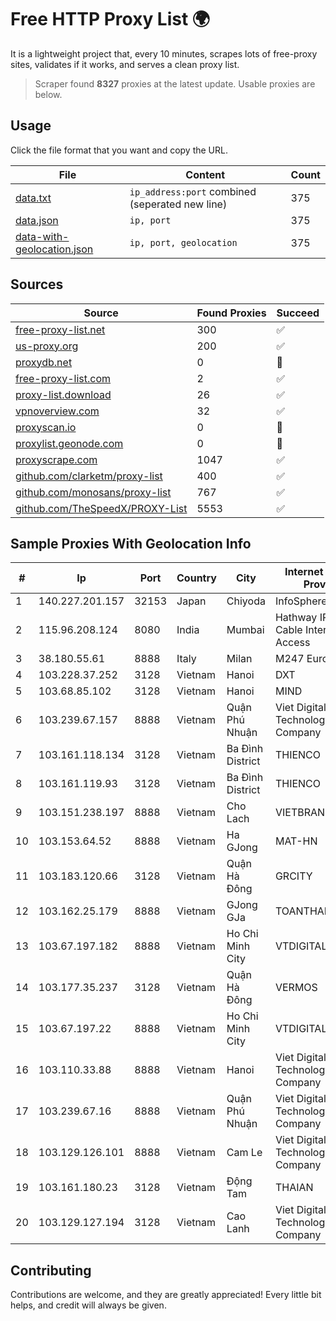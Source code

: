 
# Free HTTP Proxy List 🌍

It is a lightweight project that, every 10 minutes, scrapes lots of free-proxy sites, validates if it works, and serves a clean proxy list.


> Scraper found **8327** proxies at the latest update. Usable proxies are below.

## Usage

Click the file format that you want and copy the URL.


|File|Content|Count|
|----|-------|-----|
|[data.txt](https://raw.githubusercontent.com/themiralay/Proxy-List-World/master/data.txt)|`ip_address:port` combined (seperated new line)|375|
|[data.json](https://raw.githubusercontent.com/themiralay/Proxy-List-World/master/data.json)|`ip, port`|375|
|[data-with-geolocation.json](https://raw.githubusercontent.com/themiralay/Proxy-List-World/master/data-with-geolocation.json)|`ip, port, geolocation`|375|

## Sources

|Source|Found Proxies|Succeed|
|------|-------------|-------|
|[free-proxy-list.net](https://free-proxy-list.net)|300|✅|
|[us-proxy.org](https://www.us-proxy.org)|200|✅|
|[proxydb.net](http://proxydb.net)|0|🚫|
|[free-proxy-list.com](https://free-proxy-list.com/?page=&port=&type%5B%5D=http&type%5B%5D=https&up_time=0&search=Search)|2|✅|
|[proxy-list.download](https://www.proxy-list.download/HTTP)|26|✅|
|[vpnoverview.com](https://vpnoverview.com/privacy/anonymous-browsing/free-proxy-servers)|32|✅|
|[proxyscan.io](https://www.proxyscan.io)|0|🚫|
|[proxylist.geonode.com](https://proxylist.geonode.com/api/proxy-list?limit=300&page=1&sort_by=lastChecked&sort_type=desc&protocols=http,https)|0|🚫|
|[proxyscrape.com](https://api.proxyscrape.com/v2/?request=displayproxies&protocol=http&timeout=10000&country=all&ssl=all&anonymity=all)|1047|✅|
|[github.com/clarketm/proxy-list](https://raw.githubusercontent.com/clarketm/proxy-list/master/proxy-list-raw.txt)|400|✅|
|[github.com/monosans/proxy-list](https://raw.githubusercontent.com/monosans/proxy-list/main/proxies/http.txt)|767|✅|
|[github.com/TheSpeedX/PROXY-List](https://raw.githubusercontent.com/TheSpeedX/PROXY-List/master/http.txt)|5553|✅|


## Sample Proxies With Geolocation Info

|#|Ip|Port|Country|City|Internet Service Provider|
|-|--|----|-------|----|-------------------------|
|1|140.227.201.157|32153|Japan|Chiyoda|InfoSphere|
|2|115.96.208.124|8080|India|Mumbai|Hathway IP over Cable Internet Access|
|3|38.180.55.61|8888|Italy|Milan|M247 Europe SRL|
|4|103.228.37.252|3128|Vietnam|Hanoi|DXT|
|5|103.68.85.102|3128|Vietnam|Hanoi|MIND|
|6|103.239.67.157|8888|Vietnam|Quận Phú Nhuận|Viet Digital Technology Liability Company|
|7|103.161.118.134|3128|Vietnam|Ba Đình District|THIENCO|
|8|103.161.119.93|3128|Vietnam|Ba Đình District|THIENCO|
|9|103.151.238.197|8888|Vietnam|Cho Lach|VIETBRANDS|
|10|103.153.64.52|8888|Vietnam|Ha GJong|MAT-HN|
|11|103.183.120.66|3128|Vietnam|Quận Hà Đông|GRCITY|
|12|103.162.25.179|8888|Vietnam|GJong GJa|TOANTHANGSTECH|
|13|103.67.197.182|8888|Vietnam|Ho Chi Minh City|VTDIGITAL|
|14|103.177.35.237|3128|Vietnam|Quận Hà Đông|VERMOS|
|15|103.67.197.22|8888|Vietnam|Ho Chi Minh City|VTDIGITAL|
|16|103.110.33.88|8888|Vietnam|Hanoi|Viet Digital Technology Liability Company|
|17|103.239.67.16|8888|Vietnam|Quận Phú Nhuận|Viet Digital Technology Liability Company|
|18|103.129.126.101|8888|Vietnam|Cam Le|Viet Digital Technology Liability Company|
|19|103.161.180.23|3128|Vietnam|Động Tam|THAIAN|
|20|103.129.127.194|3128|Vietnam|Cao Lanh|Viet Digital Technology Liability Company|



## Contributing

Contributions are welcome, and they are greatly appreciated! Every
little bit helps, and credit will always be given.

